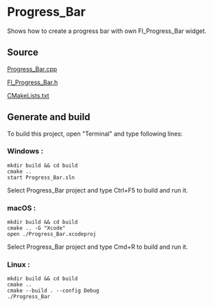 # Progress_Bar

Shows how to create a progress bar with own Fl_Progress_Bar widget.

## Source

[Progress_Bar.cpp](Progress_Bar.cpp)

[Fl_Progress_Bar.h](Fl_Progress_Bar.h)

[CMakeLists.txt](CMakeLists.txt)

## Generate and build

To build this project, open "Terminal" and type following lines:

### Windows :

``` shell
mkdir build && cd build
cmake .. 
start Progress_Bar.sln
```

Select Progress_Bar project and type Ctrl+F5 to build and run it.

### macOS :

``` shell
mkdir build && cd build
cmake .. -G "Xcode"
open ./Progress_Bar.xcodeproj
```

Select Progress_Bar project and type Cmd+R to build and run it.

### Linux :

``` shell
mkdir build && cd build
cmake .. 
cmake --build . --config Debug
./Progress_Bar
```
